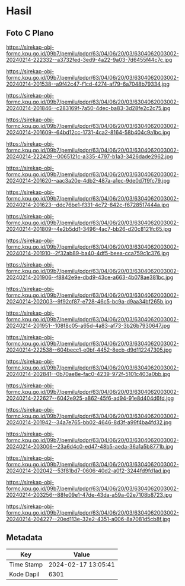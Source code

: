 # Hasil

## Foto C Plano

https://sirekap-obj-formc.kpu.go.id/09b7/pemilu/pdpr/63/04/06/20/03/6304062003002-20240214-222332--a3732fed-3ed9-4a22-9a03-7d6455f44c7c.jpg

https://sirekap-obj-formc.kpu.go.id/09b7/pemilu/pdpr/63/04/06/20/03/6304062003002-20240214-201538--a9f42c47-f1cd-4274-af79-6a7048b79334.jpg

https://sirekap-obj-formc.kpu.go.id/09b7/pemilu/pdpr/63/04/06/20/03/6304062003002-20240214-201846--c283169f-7a50-4dec-ba83-3d28fe2c2c75.jpg

https://sirekap-obj-formc.kpu.go.id/09b7/pemilu/pdpr/63/04/06/20/03/6304062003002-20240214-201609--64bd12cc-1731-4ca2-8164-58b404c9a1bc.jpg

https://sirekap-obj-formc.kpu.go.id/09b7/pemilu/pdpr/63/04/06/20/03/6304062003002-20240214-222429--0065121c-a335-4797-b1a3-3426dade2962.jpg

https://sirekap-obj-formc.kpu.go.id/09b7/pemilu/pdpr/63/04/06/20/03/6304062003002-20240214-201620--aac3a20e-4db2-487a-a1ec-9de0d7f9fc79.jpg

https://sirekap-obj-formc.kpu.go.id/09b7/pemilu/pdpr/63/04/06/20/03/6304062003002-20240214-201623--ddc76be1-f331-4c72-842c-f6728517444a.jpg

https://sirekap-obj-formc.kpu.go.id/09b7/pemilu/pdpr/63/04/06/20/03/6304062003002-20240214-201809--4e2b5dd1-3496-4ac7-bb26-d20c8121fc65.jpg

https://sirekap-obj-formc.kpu.go.id/09b7/pemilu/pdpr/63/04/06/20/03/6304062003002-20240214-201910--2f32ab89-ba40-4df5-beea-cca759c1c376.jpg

https://sirekap-obj-formc.kpu.go.id/09b7/pemilu/pdpr/63/04/06/20/03/6304062003002-20240214-201906--f8842e9e-dbd9-43ce-a663-4b078ae381bc.jpg

https://sirekap-obj-formc.kpu.go.id/09b7/pemilu/pdpr/63/04/06/20/03/6304062003002-20240214-202003--9f92cf87-e728-46c5-bc9a-d9aa34bf265b.jpg

https://sirekap-obj-formc.kpu.go.id/09b7/pemilu/pdpr/63/04/06/20/03/6304062003002-20240214-201951--108f8c05-a65d-4a83-af73-3b26b7930647.jpg

https://sirekap-obj-formc.kpu.go.id/09b7/pemilu/pdpr/63/04/06/20/03/6304062003002-20240214-222538--604becc1-e0bf-4452-8ecb-d9d112247305.jpg

https://sirekap-obj-formc.kpu.go.id/09b7/pemilu/pdpr/63/04/06/20/03/6304062003002-20240214-202841--0b70ae8e-fac0-4239-972f-5101c403a0bb.jpg

https://sirekap-obj-formc.kpu.go.id/09b7/pemilu/pdpr/63/04/06/20/03/6304062003002-20240214-222627--6042e925-a862-45f6-ad94-91e8d404d6fd.jpg

https://sirekap-obj-formc.kpu.go.id/09b7/pemilu/pdpr/63/04/06/20/03/6304062003002-20240214-201942--34a7e765-bb02-4646-8d3f-a99f4ba4fd32.jpg

https://sirekap-obj-formc.kpu.go.id/09b7/pemilu/pdpr/63/04/06/20/03/6304062003002-20240214-203006--23a6d4c0-ed47-48b5-aeda-36a1a5b8771b.jpg

https://sirekap-obj-formc.kpu.go.id/09b7/pemilu/pdpr/63/04/06/20/03/6304062003002-20240214-202042--53f81bd7-0606-40d2-a0f2-3244fd9fd1ad.jpg

https://sirekap-obj-formc.kpu.go.id/09b7/pemilu/pdpr/63/04/06/20/03/6304062003002-20240214-203256--88fe09e1-47de-43da-a59a-02e7108b8723.jpg

https://sirekap-obj-formc.kpu.go.id/09b7/pemilu/pdpr/63/04/06/20/03/6304062003002-20240214-204227--20ed113e-32e2-4351-a006-8a7081d5cb8f.jpg


## Metadata

| Key        | Value               |
| ---------- | ------------------- |
| Time Stamp | 2024-02-17 13:05:41 |
| Kode Dapil | 6301                |



